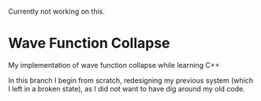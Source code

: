 Currently not working on this.

# Wave Function Collapse
My implementation of wave function collapse while learning C++

In this branch I begin from scratch, redesigning my previous system (which I left in a broken state), as I did not want to have dig around my old code.

